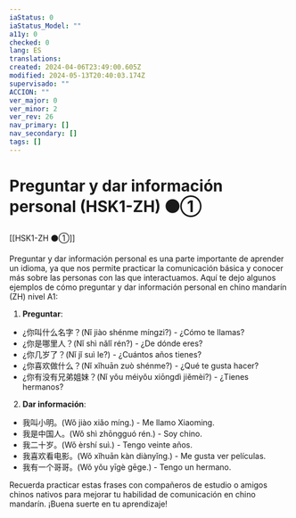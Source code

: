```yaml
---
iaStatus: 0
iaStatus_Model: ""
a11y: 0
checked: 0
lang: ES
translations: 
created: 2024-04-06T23:49:00.605Z
modified: 2024-05-13T20:40:03.174Z
supervisado: ""
ACCION: ""
ver_major: 0
ver_minor: 2
ver_rev: 26
nav_primary: []
nav_secondary: []
tags: []
---
```

# Preguntar y dar información personal (HSK1-ZH) ⚫①

[[HSK1-ZH ⚫①]]

Preguntar y dar información personal es una parte importante de aprender un idioma, ya que nos permite practicar la comunicación básica y conocer más sobre las personas con las que interactuamos. Aquí te dejo algunos ejemplos de cómo preguntar y dar información personal en chino mandarín (ZH) nivel A1:

1. **Preguntar**:
- ¿你叫什么名字？(Nǐ jiào shénme míngzi?) - ¿Cómo te llamas?
- ¿你是哪里人？(Nǐ shì nǎlǐ rén?) - ¿De dónde eres?
- ¿你几岁了？(Nǐ jǐ suì le?) - ¿Cuántos años tienes?
- ¿你喜欢做什么？(Nǐ xǐhuān zuò shénme?) - ¿Qué te gusta hacer?
- ¿你有没有兄弟姐妹？(Nǐ yǒu méiyǒu xiōngdì jiěmèi?) - ¿Tienes hermanos?

2. **Dar información**:
- 我叫小明。(Wǒ jiào xiǎo míng.) - Me llamo Xiaoming.
- 我是中国人。(Wǒ shì zhōngguó rén.) - Soy chino.
- 我二十岁。(Wǒ èrshí suì.) - Tengo veinte años.
- 我喜欢看电影。(Wǒ xǐhuān kàn diànyǐng.) - Me gusta ver películas.
- 我有一个哥哥。(Wǒ yǒu yīgè gēge.) - Tengo un hermano.

Recuerda practicar estas frases con compañeros de estudio o amigos chinos nativos para mejorar tu habilidad de comunicación en chino mandarín. ¡Buena suerte en tu aprendizaje!
